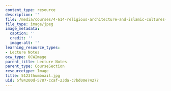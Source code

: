 ```yaml
---
content_type: resource
description: ''
file: /media/courses/4-614-religious-architecture-and-islamic-cultures-fall-2002/5f84200d5787ccaf23dac7bd00e74277_5123thumbnail.jpg
file_type: image/jpeg
image_metadata:
  caption: ''
  credit: ''
  image-alt: ''
learning_resource_types:
- Lecture Notes
ocw_type: OCWImage
parent_title: Lecture Notes
parent_type: CourseSection
resourcetype: Image
title: 5123thumbnail.jpg
uid: 5f84200d-5787-ccaf-23da-c7bd00e74277
---
```

